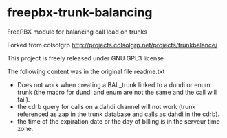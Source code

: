 freepbx-trunk-balancing
=======================

FreePBX module for balancing call load on trunks


Forked from colsolgrp
http://projects.colsolgrp.net/projects/trunkbalance/

This project is freely released under GNU GPL3 license

The following content was in the original file readme.txt 
- Does not work when creating a BAL_trunk linked to a dundi or enum trunk (the macro for dundi and enum are not the same and the call will fail).
- the cdrb query for calls on a dahdi channel will not work (trunk referenced as zap in the trunk database and calls as dahdi in the cdrb).
- the time of the expiration date or the day of billing is in the serveur time zone.


